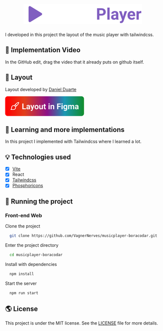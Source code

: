 <h1 align="center">
  <img alt="Music Player" title="Music Player" src="./src/assets/musicplayer.svg" />
</h1>

I developed in this project the layout of the music player with tailwindcss.

## 🎥 Implementation Video

In the GitHub edit, drag the video that it already puts on github itself.

## 🎨 Layout

Layout developed by [Daniel Duarte](https://www.linkedin.com/in/daniel2d/)

[![Layout in Figma](https://github.com/VagnerNerves/default-readme/blob/main/assets/layout-in-figma.svg)](<https://www.figma.com/file/CMArV7fIqUJtMsKaX5Gmq3/%23boraCodar---Desafio-1-(Copy)?node-id=0%3A1&t=PX4QXySnEOTaRagF-1>)

## 👏 Learning and more implementations

In this project I implemented with Tailwindcss where I learned a lot.

## 💡 Technologies used

- [x] [Vite](https://vitejs.dev/)
- [x] React
- [x] [Tailwindcss](https://tailwindcss.com/)
- [x] [Phosphoricons](https://phosphoricons.com/)

## 🚀 Running the project

<!-- ### Back-end

Clone the project

```bash
  git clone https://link-para-o-projeto
```

Enter the project directory

```bash
  cd my-project
```

Install with dependencies

```bash
  npm install
```

Start the server

```bash
  npm run start
``` -->

### Front-end Web

Clone the project

```bash
  git clone https://github.com/VagnerNerves/musicplayer-boracodar.git
```

Enter the project directory

```bash
  cd musicplayer-boracodar
```

Install with dependencies

```bash
  npm install
```

Start the server

```bash
  npm run start
```

<!-- ## 📝 Routes

[![Run in Postman](https://github.com/VagnerNerves/default-readme/blob/main/assets/run-in-postman.svg)](https://app.getpostman.com/run-collection/link)  -->

## 🌎 License

This project is under the MIT license. See the [LICENSE](https://choosealicense.com/licenses/mit/) file for more details.
